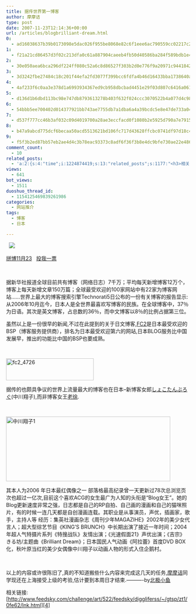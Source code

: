 ```yaml
---
title: 据传世界第一博客
author: 摩摩诘
type: post
date: 2007-11-23T12:14:36+00:00
url: /articles/blogbrilliant-dream.html
0:
  - ad16038637b39b0173098e5dac026f955be8068e82c6f1eee6ac790559cc02217c260baa72f60356d1e5816bf00698b4
1:
  - f21a21cd86457d3f02c213dfa0c61a887904caeeb4fb50d40586ba284f589bdb1e4e4c13faa2d34ea5490f27173938e8
2:
  - 30e050aea6bca296df224ff080c52a6c8d86527f303b2d0e776f9a20971c9441842b39d3ae74e84b6f50c2eeb3907d88
3:
  - 3d3242fbe27484c18c201f44efa2fd3077f399bcc6fdfa4b46d16433bba1738640a2dd6e3610fb64b67e9268de01eafb
4:
  - 4af233f6c0aa3e378d1a6993934367ed9cb958dbcbad4451e29f03d807c6416a061c9dd7833a4089cad65fa7aca4b060
5:
  - d136d1b6dbd113bc98e747db8793613278b403f632f024ccc3070522b4a077d4c9838f55fececd8fc5bd09601fe7d954
6:
  - 54bbb5ee700402d014377921bb743ae7755db7a1dba6a4a39bcdc5e8e47de733a0411b733127c18804dd78860bc64d11
7:
  - d537f777cc46b3af032c09d4019700a28ae3eccfacd0f1080b2e5925d790a7e791553daec523f9c24220686e61b2d0f7
8:
  - b47a9abcd775dcf6becaa50acd5513621bd106fc717d43628ffcbc0741df97d18c45fa800535a04541159141a39bf32e
9:
  - f5f3b2ed87bb57eb2ae4d4c3b78eac93373c8adf6f36f3b8e4dc9bfe730ae22e4861d5329632b1b98bebaaa12cb4c2a9
comment_count:
  - 10
related_posts:
  - 'a:2:{s:4:"time";i:1224874419;s:13:"related_posts";s:1177:"<h3>相关日志</h3><ul class="related_post"><li><a href="http://www.digglife.cn/articles/carton.html" title="疼痛新闻:痛いニュース">疼痛新闻:痛いニュース</a></li><li><a href="http://www.digglife.cn/articles/japans-gigazine.html" title="日本的煎蛋&#8211;Gigazine">日本的煎蛋&#8211;Gigazine</a></li><li><a href="http://www.digglife.cn/articles/say-hello.html" title="回来打个招呼">回来打个招呼</a></li><li><a href="http://www.digglife.cn/articles/my-blog-sever-provider.html" title="谈谈DiggLife所在的服务器">谈谈DiggLife所在的服务器</a></li><li><a href="http://www.digglife.cn/articles/funny-coincidence-japan.html" title="照片中有趣的巧合之日本篇">照片中有趣的巧合之日本篇</a></li><li><a href="http://www.digglife.cn/articles/can-not-modify-category-slug.html" title="Wordpress无法编辑分类缩略名(Slug)的解决">Wordpress无法编辑分类缩略名(Slug)的解决</a></li><li><a href="http://www.digglife.cn/articles/alternative-for-windows-live-writer-juziyue.html" title="菊子曰博客离线编辑器Alpha 3 SP1评测">菊子曰博客离线编辑器Alpha 3 SP1评测</a></li></ul>";}'
views:
  - 641
bot_views:
  - 1511
duoshuo_thread_id:
  - 1154125469839261986
categories:
  - 网站推介
tags:
  - 博客
  - 日本

---
```

&#160; ![][1]

<a href="http://www.feedsky.com/challenge/user.html?u=49ecb67b" target="_blank">拼博11月23</a>&#160;&#160; <a title="投我一票" href="http://www.feedsky.com/challenge/user.html?u=49ecb67b" target="_blank">投我一票</a>

&#160;

据新华社报道全球目前共有博客（网络日志）7千万；平均每天新增博客12万个，博客上每天新增文章150万篇；全球最受欢迎的100家网站中有22家为博客网站&#8230;&#8230;世界上最大的博客搜索引擎Technorati5日公布的一份有关博客的报告显示:从2006年10月迄今，日本人是全世界最喜欢写博客的民族。在全球博客中，37％为日语。其次是英文博客，占总数的36％，而中文博客以8％的比例占据第三位。

虽然以上是一份很早的新闻,不过在此提到的关于日文博客,[FC2][2]是日本最受欢迎的BSP（博客服务提供商），排名为日本最受欢迎第六的网站,日本BLOG服务比中国发展早，推出的功能比中国的BSP也要成熟。

&#160;

<a href="https://www.digglife.net/wp-content/uploads/3/379/2007/11/fc2-4726.gif" target="_blank"><img height="60" alt="fc2_4726" src="https://www.digglife.net/wp-content/uploads/3/379/2007/11/fc2-4726-thumb.gif" width="240" border="0" /></a> 

<!--more-->

据传的也颇具争议的世界上流量最大的博客也在日本&#8211;新博客女郎[しょこたんぶろぐ][3](中川翔子),而非博客女王<a href="http://blog.sina.com.cn/xujinglei" target="_blank">老徐</a>.

&#160;

<a href="https://www.digglife.net/wp-content/uploads/3/379/2007/11/11.jpg" target="_blank"><img height="177" alt="中川翔子1" src="https://www.digglife.net/wp-content/uploads/3/379/2007/11/1-thumb.jpg" width="450" border="0" /></a> 

其本人为2006 年日本最红偶像之一 部落格最高纪录曾一天更新过78次总浏览页次也超过一亿次,目前这个喜欢ACG的女生最广为人知的头衔是&#8220;Blog女王&#8221;。她的Blog更新速度非常之强，日志都是自己的RP自拍、自己画的漫画和自己的猫咪照片，有的时候一连几天都是自创漫画连载。其职业是从事演员，声优，插画家，歌手，主持人等 经历：集英社漫画杂志《周刊少年MAGAZIHE》2002年的美少女代言人；超大型综艺节目《KING&#8217;S BRUNCH》中长期出演了接近一年时间；2004年超人气特摄片系列《特搜战队》友情出演；《光速假面21》声优出演；《吉宗》きる坊/主题曲《Brilliant Dream》；日本国民人气动画《阿拉蕾》首度DVD BOX化，秋叶原当红的美少女偶像中川翔子以动画人物的形式入住企鹅村。

&#160;

以上的内容或许很陈旧了,真的不知道搬些什么内容来完成这几天的任务,<a href="https://www.digglife.net/" target="_blank">摩摩诘</a>同学现还在上海接受上级的考验,估计要到本周日才结束.&#8212;&#8212;&#8212;-by<a href="http://nihonmessage.yo2.cn/" target="_blank">北极小鱼</a>

相关链接:[http://www.feedsky.com/challenge/art/522/feedsky/diggliferss/~/gtsp/zt1/0fe62/lnk.html][4]

 [1]: https://www.digglife.net/qiniu/2222/image/a8b69e39a64acacb12ad9d8e849c0fd1.jpg
 [2]: http://blog.fc2.com/
 [3]: http://yaplog.jp/strawberry2/
 [4]: http://www.feedsky.com/challenge/art/522/feedsky/diggliferss/~/gtsp/zt1/0fe62/lnk.html "http://www.feedsky.com/challenge/art/522/feedsky/diggliferss/~/gtsp/zt1/0fe62/lnk.html"
